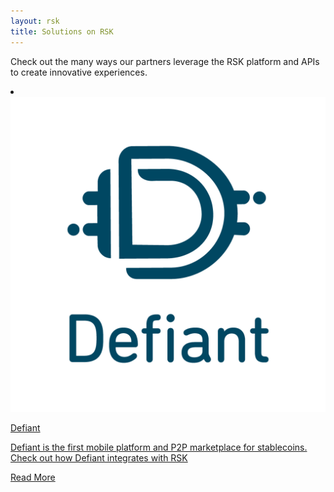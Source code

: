 ```yaml
---
layout: rsk
title: Solutions on RSK
---
```


Check out the many ways our partners leverage the RSK platform and APIs to create innovative experiences.


<div class="features-list">
        <li class="col-xl-6 col-md-6">
        <div class="feature-card">
            <a href="/solutions/Defiant.md">
            <div class="icon rif h-100">
            <div class="icon-cont text-center my-auto">
            <img src="/assets/img/solutions/defiant/defiant-logo.png" alt="started icon">
            </div>
            </div>
            </a><div class="content"><a href="/solutions/Defiant.md">
            <div class="content-container">
                <p class="card-title rsk_green">Defiant</p>
                <p class="card-desc">Defiant is the first mobile platform and P2P marketplace for stablecoins. Check out how Defiant integrates with RSK</p>
            </div>
            </a><div class="btn-container"><a href="/solutions/Defiant.md">
                </a><a class="green" href="/solutions/Defiant.md">Read More</a>
            </div>
            </div>
        </div>
        </li>
</div>